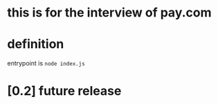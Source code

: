 # this is for the interview of pay.com

# definition
  entrypoint is 
   `node index.js`
 
# [0.2] future release
